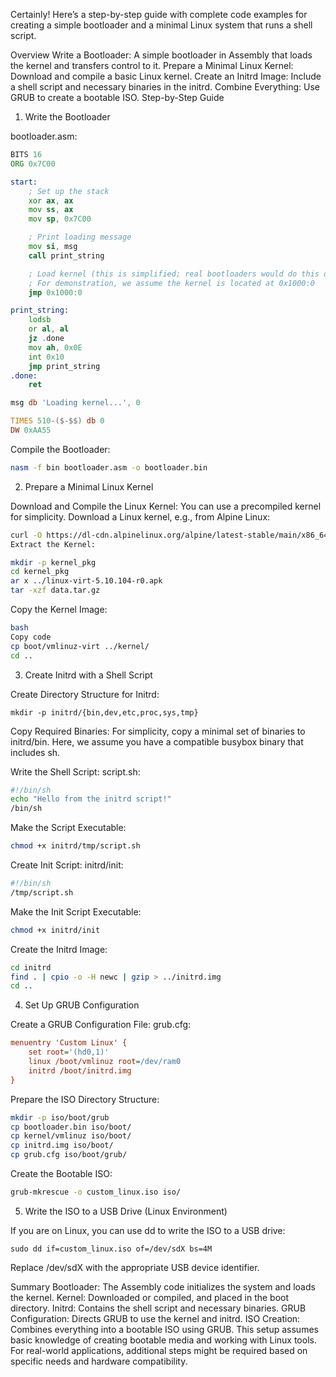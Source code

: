 Certainly! Here’s a step-by-step guide with complete code examples for creating a simple bootloader and a minimal Linux system that runs a shell script.

Overview
Write a Bootloader: A simple bootloader in Assembly that loads the kernel and transfers control to it.
Prepare a Minimal Linux Kernel: Download and compile a basic Linux kernel.
Create an Initrd Image: Include a shell script and necessary binaries in the initrd.
Combine Everything: Use GRUB to create a bootable ISO.
Step-by-Step Guide
1. Write the Bootloader

bootloader.asm:

```asm
BITS 16
ORG 0x7C00

start:
    ; Set up the stack
    xor ax, ax
    mov ss, ax
    mov sp, 0x7C00

    ; Print loading message
    mov si, msg
    call print_string

    ; Load kernel (this is simplified; real bootloaders would do this differently)
    ; For demonstration, we assume the kernel is located at 0x1000:0
    jmp 0x1000:0

print_string:
    lodsb
    or al, al
    jz .done
    mov ah, 0x0E
    int 0x10
    jmp print_string
.done:
    ret

msg db 'Loading kernel...', 0

TIMES 510-($-$$) db 0
DW 0xAA55
```
Compile the Bootloader:

```bash
nasm -f bin bootloader.asm -o bootloader.bin
```
2. Prepare a Minimal Linux Kernel

Download and Compile the Linux Kernel: You can use a precompiled kernel for simplicity. Download a Linux kernel, e.g., from Alpine Linux:

```bash
curl -O https://dl-cdn.alpinelinux.org/alpine/latest-stable/main/x86_64/linux-virt-5.10.104-r0.apk
Extract the Kernel:
```
```bash
mkdir -p kernel_pkg
cd kernel_pkg
ar x ../linux-virt-5.10.104-r0.apk
tar -xzf data.tar.gz
```
Copy the Kernel Image:
```bash
bash
Copy code
cp boot/vmlinuz-virt ../kernel/
cd ..
```
3. Create Initrd with a Shell Script

Create Directory Structure for Initrd:

```
mkdir -p initrd/{bin,dev,etc,proc,sys,tmp}
```
Copy Required Binaries: For simplicity, copy a minimal set of binaries to initrd/bin. Here, we assume you have a compatible busybox binary that includes sh.

Write the Shell Script: script.sh:

```bash
#!/bin/sh
echo "Hello from the initrd script!"
/bin/sh
```
Make the Script Executable:

```bash
chmod +x initrd/tmp/script.sh
```
Create Init Script: initrd/init:
```bash
#!/bin/sh
/tmp/script.sh
```
Make the Init Script Executable:

```bash
chmod +x initrd/init
```
Create the Initrd Image:

```bash
cd initrd
find . | cpio -o -H newc | gzip > ../initrd.img
cd ..
```
4. Set Up GRUB Configuration

Create a GRUB Configuration File: grub.cfg:

```cfg
menuentry 'Custom Linux' {
    set root='(hd0,1)'
    linux /boot/vmlinuz root=/dev/ram0
    initrd /boot/initrd.img
}
```
Prepare the ISO Directory Structure:

```bash
mkdir -p iso/boot/grub
cp bootloader.bin iso/boot/
cp kernel/vmlinuz iso/boot/
cp initrd.img iso/boot/
cp grub.cfg iso/boot/grub/
```
Create the Bootable ISO:

```bash
grub-mkrescue -o custom_linux.iso iso/
```
5. Write the ISO to a USB Drive (Linux Environment)

If you are on Linux, you can use dd to write the ISO to a USB drive:

```
sudo dd if=custom_linux.iso of=/dev/sdX bs=4M
```
Replace /dev/sdX with the appropriate USB device identifier.

Summary
Bootloader: The Assembly code initializes the system and loads the kernel.
Kernel: Downloaded or compiled, and placed in the boot directory.
Initrd: Contains the shell script and necessary binaries.
GRUB Configuration: Directs GRUB to use the kernel and initrd.
ISO Creation: Combines everything into a bootable ISO using GRUB.
This setup assumes basic knowledge of creating bootable media and working with Linux tools. For real-world applications, additional steps might be required based on specific needs and hardware compatibility.
